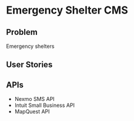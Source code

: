 # Emergency Shelter CMS 

## Problem 

Emergency shelters

## User Stories



## APIs 

* Nexmo SMS API 
* Intuit Small Business API 
* MapQuest API 
